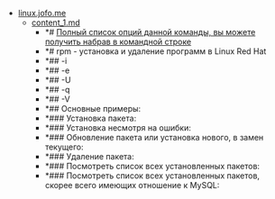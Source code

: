 - <a href = "E:\Node_projects\Node_Way\NBase\_Md\_Index\_Bash_Scripts\contaners\Learn_this\_stash\Rpm\linux.jofo.me\cat.linux.jofo.me\dir.linux.jofo.me.md">linux.jofo.me</a>
    - <a href = "E:\Node_projects\Node_Way\NBase\_Md\_Index\_Bash_Scripts\contaners\Learn_this\_stash\Rpm\linux.jofo.me\content_1.md">content_1.md</a>
        - *# <a href="https://linux.jofo.me/223645.html?fclk=54&jsoid=0" target="_blank">Полный список опций данной команды, вы можете получить набрав в командной строке</a>
        - *# rpm - установка и удаление программ в Linux Red Hat
        - *## -i
        - *## -e
        - *## -U
        - *## -q
        - *## -V
        - *## Основные примеры:
        - *### Установка пакета:
        - *### Установка несмотря на ошибки:
        - *### Обновление пакета или установка нового, в замен текущего:
        - *### Удаление пакета:
        - *### Посмотреть список всех установленных пакетов:
        - *### Посмотреть список всех установленных пакетов, скорее всего имеющих отношение к MySQL:
